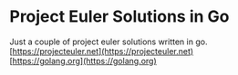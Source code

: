 # Project Euler Solutions in Go
Just a couple of project euler solutions written in go.   
[https://projecteuler.net](https://projecteuler.net)  
[https://golang.org](https://golang.org)


